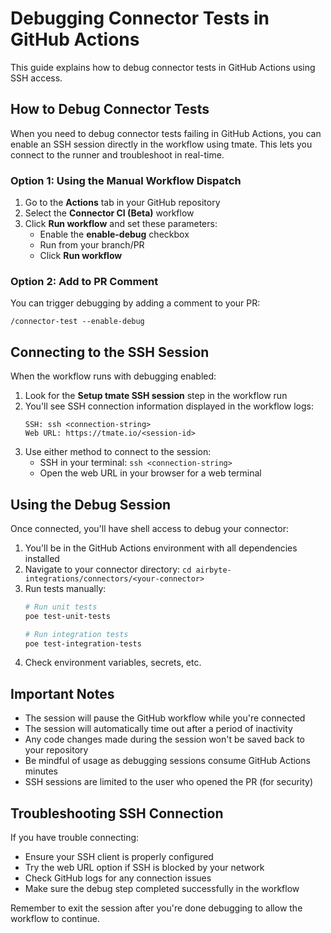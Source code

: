 # Debugging Connector Tests in GitHub Actions

This guide explains how to debug connector tests in GitHub Actions using SSH access.

## How to Debug Connector Tests

When you need to debug connector tests failing in GitHub Actions, you can enable an SSH session directly in the workflow using tmate. This lets you connect to the runner and troubleshoot in real-time.

### Option 1: Using the Manual Workflow Dispatch

1. Go to the **Actions** tab in your GitHub repository
2. Select the **Connector CI (Beta)** workflow
3. Click **Run workflow** and set these parameters:
   - Enable the **enable-debug** checkbox
   - Run from your branch/PR
   - Click **Run workflow**

### Option 2: Add to PR Comment

You can trigger debugging by adding a comment to your PR:

```
/connector-test --enable-debug
```

## Connecting to the SSH Session

When the workflow runs with debugging enabled:

1. Look for the **Setup tmate SSH session** step in the workflow run
2. You'll see SSH connection information displayed in the workflow logs:
   ```
   SSH: ssh <connection-string>
   Web URL: https://tmate.io/<session-id>
   ```
3. Use either method to connect to the session:
   - SSH in your terminal: `ssh <connection-string>`
   - Open the web URL in your browser for a web terminal

## Using the Debug Session

Once connected, you'll have shell access to debug your connector:

1. You'll be in the GitHub Actions environment with all dependencies installed
2. Navigate to your connector directory: `cd airbyte-integrations/connectors/<your-connector>`
3. Run tests manually:
   ```bash
   # Run unit tests
   poe test-unit-tests
   
   # Run integration tests
   poe test-integration-tests
   ```
4. Check environment variables, secrets, etc.

## Important Notes

- The session will pause the GitHub workflow while you're connected
- The session will automatically time out after a period of inactivity
- Any code changes made during the session won't be saved back to your repository
- Be mindful of usage as debugging sessions consume GitHub Actions minutes
- SSH sessions are limited to the user who opened the PR (for security)

## Troubleshooting SSH Connection

If you have trouble connecting:

- Ensure your SSH client is properly configured
- Try the web URL option if SSH is blocked by your network
- Check GitHub logs for any connection issues
- Make sure the debug step completed successfully in the workflow

Remember to exit the session after you're done debugging to allow the workflow to continue.